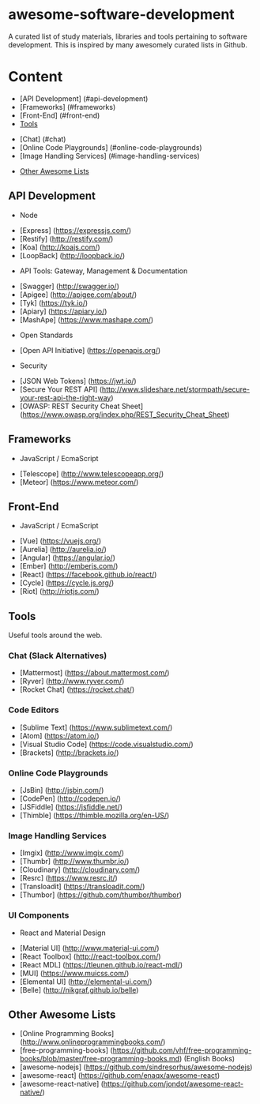 # awesome-software-development

A curated list of study materials, libraries and tools pertaining to software development. This is inspired by many awesomely curated lists in Github.

# Content
- [API Development] (#api-development)
- [Frameworks] (#frameworks)
- [Front-End] (#front-end)
- [Tools](#tools)
 * [Chat] (#chat)
 * [Online Code Playgrounds] (#online-code-playgrounds)
 * [Image Handling Services] (#image-handling-services)
- [Other Awesome Lists](#other-awesome-lists)

## API Development
- Node
 * [Express] (https://expressjs.com/)
 * [Restify] (http://restify.com/)
 * [Koa] (http://koajs.com/)
 * [LoopBack] (http://loopback.io/)
- API Tools: Gateway, Management & Documentation
 * [Swagger] (http://swagger.io/)
 * [Apigee] (http://apigee.com/about/)
 * [Tyk] (https://tyk.io/)
 * [Apiary] (https://apiary.io/)
 * [MashApe] (https://www.mashape.com/)
- Open Standards
 * [Open API Initiative] (https://openapis.org/) 
- Security
 * [JSON Web Tokens] (https://jwt.io/)
 * [Secure Your REST API] (http://www.slideshare.net/stormpath/secure-your-rest-api-the-right-way)
 * [OWASP: REST Security Cheat Sheet] (https://www.owasp.org/index.php/REST_Security_Cheat_Sheet)

## Frameworks
- JavaScript / EcmaScript
 * [Telescope] (http://www.telescopeapp.org/)
 * [Meteor] (https://www.meteor.com/)

## Front-End
- JavaScript / EcmaScript
 * [Vue] (https://vuejs.org/)
 * [Aurelia] (http://aurelia.io/)
 * [Angular] (https://angular.io/)
 * [Ember] (http://emberjs.com/)
 * [React] (https://facebook.github.io/react/)
 * [Cycle] (https://cycle.js.org/)
 * [Riot] (http://riotjs.com/)

## Tools
Useful tools around the web.

### Chat (Slack Alternatives)
- [Mattermost] (https://about.mattermost.com/)
- [Ryver] (http://www.ryver.com/)
- [Rocket Chat] (https://rocket.chat/)

### Code Editors
- [Sublime Text] (https://www.sublimetext.com/)
- [Atom] (https://atom.io/)
- [Visual Studio Code] (https://code.visualstudio.com/)
- [Brackets] (http://brackets.io/)

### Online Code Playgrounds
- [JsBin] (http://jsbin.com/)
- [CodePen] (http://codepen.io/)
- [JSFiddle] (https://jsfiddle.net/)
- [Thimble] (https://thimble.mozilla.org/en-US/)

### Image Handling Services
- [Imgix] (http://www.imgix.com/)
- [Thumbr] (http://www.thumbr.io/)
- [Cloudinary] (http://cloudinary.com/)
- [Resrc] (https://www.resrc.it/)
- [Transloadit] (https://transloadit.com/)
- [Thumbor] (https://github.com/thumbor/thumbor)

### UI Components
- React and Material Design
 * [Material UI] (http://www.material-ui.com/)
 * [React Toolbox] (http://react-toolbox.com/)
 * [React MDL] (https://tleunen.github.io/react-mdl/)
 * [MUI] (https://www.muicss.com/)
 * [Elemental UI] (http://elemental-ui.com/)
 * [Belle] (http://nikgraf.github.io/belle)
 
## Other Awesome Lists
- [Online Programming Books] (http://www.onlineprogrammingbooks.com/)
- [free-programming-books] (https://github.com/vhf/free-programming-books/blob/master/free-programming-books.md) (English Books)
- [awesome-nodejs] (https://github.com/sindresorhus/awesome-nodejs)
- [awesome-react] (https://github.com/enaqx/awesome-react)
- [awesome-react-native] (https://github.com/jondot/awesome-react-native/)

